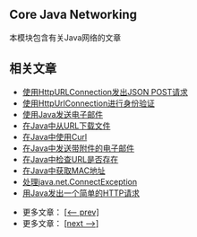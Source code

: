 ## Core Java Networking

本模块包含有关Java网络的文章

## 相关文章

+ [使用HttpURLConnection发出JSON POST请求](docs/使用HttpURLConnection发出JSON-POST请求.md)
+ [使用HttpUrlConnection进行身份验证](docs/使用HttpUrlConnection进行身份验证.md)
+ [使用Java发送电子邮件](docs/使用Java发送电子邮件.md)
+ [在Java中从URL下载文件](docs/在Java中从URL下载文件.md)
+ [在Java中使用Curl](docs/在Java中使用Curl.md)
+ [在Java中发送带附件的电子邮件](docs/在Java中发送带附件的电子邮件.md)
+ [在Java中检查URL是否存在](docs/在Java中检查URL是否存在.md)
+ [在Java中获取MAC地址](docs/在Java中获取MAC地址.md)
+ [处理java.net.ConnectException](docs/处理java.net.ConnectException.md)
+ [用Java发出一个简单的HTTP请求](docs/用Java做一个简单的HTTP请求.md)

- 更多文章： [[<-- prev]](../java-networking-1/README.md)
- 更多文章： [[next -->]](../java-networking-3/README.md)